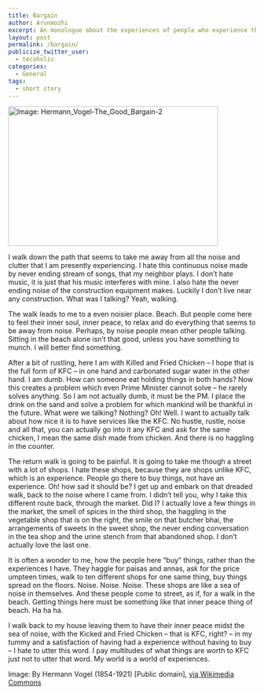 ```yaml
---
title: Bargain
author: Arunmozhi
excerpt: An monologue about the experiences of people who experience things rather than buying them.
layout: post
permalink: /bargain/
publicize_twitter_user:
  - tecoholic
categories:
  - General
tags:
  - short story
---
```

<a href="http://commons.wikimedia.org/wiki/File%3AHermann_Vogel-The_Good_Bargain-2.jpg" rel="attachment wp-att-62"><img src="http://upload.wikimedia.org/wikipedia/commons/f/ff/Hermann_Vogel-The_Good_Bargain-2.jpg" alt="Image: Hermann_Vogel-The_Good_Bargain-2" width="427" height="284" class="aligncenter size-full wp-image-62" /></a>

I walk down the path that seems to take me away from all the noise and clutter that I am presently experiencing. I hate this continuous noise made by never ending stream of songs, that my neighbor plays. I don&#8217;t hate music, it is just that his music interferes with mine. I also hate the never ending noise of the construction equipment makes. Luckily I don&#8217;t live near any construction. What was I talking? Yeah, walking.

The walk leads to me to a even noisier place. Beach. But people come here to feel their inner soul, inner peace, to relax and do everything that seems to be away from noise. Perhaps, by noise people mean other people talking. Sitting in the beach alone isn&#8217;t that good, unless you have something to munch. I will better find something.

After a bit of rustling, here I am with Killed and Fried Chicken &#8211; I hope that is the full form of KFC &#8211; in one hand and carbonated sugar water in the other hand. I am dumb. How can someone eat holding things in both hands? Now this creates a problem which even Prime Minister cannot solve &#8211; he rarely solves anything. So I am not actually dumb, it must be the PM. I place the drink on the sand and solve a problem for which mankind will be thankful in the future. What were we talking? Nothing? Oh! Well. I want to actually talk about how nice it is to have services like the KFC. No hustle, rustle, noise and all that, you can actually go into it any KFC and ask for the same chicken, I mean the same dish made from chicken. And there is no haggling in the counter.

The return walk is going to be painful. It is going to take me though a street with a lot of shops. I hate these shops, because they are shops unlike KFC, which is an experience. People go there to buy things, not have an experience. Oh! how sad it should be? I get up and embark on that dreaded walk, back to the noise where I came from. I didn&#8217;t tell you, why I take this different route back, through the market. Did I? I actually love a few things in the market, the smell of spices in the third shop, the haggling in the vegetable shop that is on the right, the smile on that butcher bhai, the arrangements of sweets in the sweet shop, the never ending conversation in the tea shop and the urine stench from that abandoned shop. I don&#8217;t actually love the last one.

It is often a wonder to me, how the people here &#8220;buy&#8221; things, rather than the experiences I have. They haggle for paisas and annas, ask for the price umpteen times, walk to ten different shops for one same thing, buy things spread on the floors. Noise. Noise. Noise. These shops are like a sea of noise in themselves. And these people come to street, as if, for a walk in the beach. Getting things here must be something like that inner peace thing of beach. Ha ha ha. 

I walk back to my house leaving them to have their inner peace midst the sea of noise, with the Kicked and Fried Chicken &#8211; that is KFC, right? &#8211; in my tummy and a satisfaction of having had a experience without having to buy &#8211; I hate to utter this word. I pay multitudes of what things are worth to KFC just not to utter that word. My world is a world of experiences.

Image: By Hermann Vogel (1854-1921) [Public domain], [via Wikimedia Commons][1]

 [1]: http://commons.wikimedia.org/wiki/File%3AHermann_Vogel-The_Good_Bargain-2.jpg